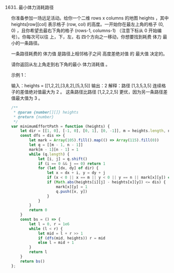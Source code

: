 1631. 最小体力消耗路径

你准备参加一场远足活动。给你一个二维 rows x columns 的地图 heights ，其中 heights[row][col] 表示格子 (row, col) 的高度。一开始你在最左上角的格子 (0, 0) ，且你希望去最右下角的格子 (rows-1, columns-1) （注意下标从 0 开始编号）。你每次可以往 上，下，左，右 四个方向之一移动，你想要找到耗费 体力 最小的一条路径。

一条路径耗费的 体力值 是路径上相邻格子之间 高度差绝对值 的 最大值 决定的。

请你返回从左上角走到右下角的最小 体力消耗值 。

 

示例 1：



输入：heights = [[1,2,2],[3,8,2],[5,3,5]]
输出：2
解释：路径 [1,3,5,3,5] 连续格子的差值绝对值最大为 2 。
这条路径比路径 [1,2,2,2,5] 更优，因为另一条路径差值最大值为 3 。
```js
/**
 * @param {number[][]} heights
 * @return {number}
 */
var minimumEffortPath = function (heights) {
    let dir = [[1, 0], [-1, 0], [0, 1], [0, -1]], m = heights.length, n = heights[0].length
    const dfs = dis => {
        let mark = Array(105).fill().map(() => Array(115).fill(0))
        let q = [[m - 1, n - 1]]
        mark[m - 1][n - 1] = 1
        while (q.length) {
            let [i, j] = q.shift()
            if (i == 0 && j == 0) return 1
            for (let [dx, dy] of dir) {
                let x = dx + i, y = dy + j
                if (x < 0 || x == m || y < 0 || y == n || mark[x][y]) continue
                if (Math.abs(heights[i][j] - heights[x][y]) <= dis) {
                    mark[x][y] = 1
                    q.push([x, y])
                }
            }
        }
        return 0
    }
    const bs = () => {
        let l = 0, r = 1e6
        while (l < r) {
            let mid = l + r >> 1
            if (dfs(mid, heights)) r = mid
            else l = mid + 1
        }
        return l
    }
    return bs()
};
```
